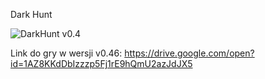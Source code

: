 Dark Hunt

![DarkHunt v0.4](https://i.imgur.com/feoMjb8.jpggithu)

Link do gry w wersji v0.46: 
https://drive.google.com/open?id=1AZ8KKdDbIzzzp5Fj1rE9hQmU2azJdJX5
